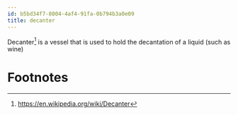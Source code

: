 ```yaml
---
id: b5bd34f7-8004-4af4-91fa-0b794b3a0e09
title: decanter
---
```


Decanter[^1] is a vessel that is used to hold the decantation of a
liquid (such as wine)

# Footnotes

[^1]: <https://en.wikipedia.org/wiki/Decanter>

